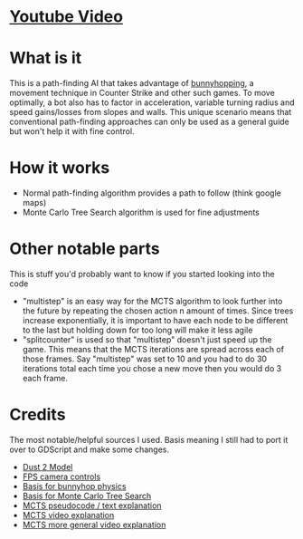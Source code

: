 # [Youtube Video](https://www.youtube.com/watch?v=x8CDa-khAYY)

# What is it
This is a path-finding AI that takes advantage of [bunnyhopping](https://youtu.be/LxirBXof-3s), a movement technique in Counter Strike and other such games. To move optimally, a bot also has to factor in acceleration, variable turning radius and speed gains/losses from slopes and walls. This unique scenario means that conventional path-finding approaches can only be used as a general guide but won't help it with fine control.

# How it works
* Normal path-finding algorithm provides a path to follow (think google maps)
* Monte Carlo Tree Search algorithm is used for fine adjustments

# Other notable parts
This is stuff you'd probably want to know if you started looking into the code

 - "multistep" is an easy way for the MCTS algorithm to look further into the future by repeating the chosen action n amount of times. Since trees increase exponentially, it is important to have each node to be different to the last but holding down for too long will make it less agile
 - "splitcounter" is used so that "multistep" doesn't just speed up the game. This means that the MCTS iterations are spread across each of those frames. Say "multistep" was set to 10 and you had to do 30 iterations total each time you chose a new move then you would do 3 each frame.


# Credits
The most notable/helpful sources I used. Basis meaning I still had to port it over to GDScript and make some changes.
 - [Dust 2 Model](https://sketchfab.com/3d-models/dust2-75fb3338c87742ce92c2f31b9bb42d6d)
 - [FPS camera controls](https://youtu.be/Nn2mi5sI8bM)
 - [Basis for bunnyhop physics](https://youtu.be/B9mqpaUJ0-g)
 - [Basis for Monte Carlo Tree Search](https://gist.github.com/qpwo/c538c6f73727e254fdc7fab81024f6e1)
 - [MCTS pseudocode / text explanation](https://www.geeksforgeeks.org/ml-monte-carlo-tree-search-mcts/)
 - [MCTS video explanation](https://youtu.be/UXW2yZndl7U)
 - [MCTS more general video explanation](https://youtu.be/Fbs4lnGLS8M) 
 

